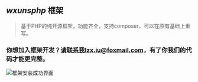 ##  _wxunsphp_ 框架
> 基于PHP的纯开源框架，功能齐全，支持composer，可以在原有基础上重写。
### 你想加入框架开发？请联系我lzx.iu@foxmail.com，有了你我们的代码才能更完整。

![框架安装成功界面](https://git.oschina.net/uploads/images/2017/1010/153657_844b5c8a_1481349.png "wxuns.png")